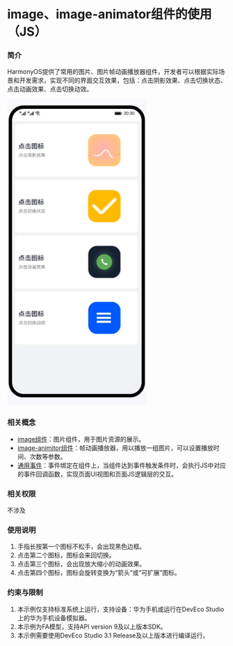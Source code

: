 # image、image-animator组件的使用（JS）
### 简介
HarmonyOS提供了常用的图片、图片帧动画播放器组件，开发者可以根据实际场景和开发需求，实现不同的界面交互效果，包括：点击阴影效果、点击切换状态、点击动画效果、点击切换动效。

![](screenshots/animator.gif)

### 相关概念 

-   [image组件](https://developer.harmonyos.com/cn/docs/documentation/doc-references-V3/js-components-basic-image-0000001427744884-V3?catalogVersion=V3)：图片组件，用于图片资源的展示。
-   [image-animitor组件](https://developer.harmonyos.com/cn/docs/documentation/doc-references-V3/js-components-basic-image-animator-0000001478181473-V3?catalogVersion=V3)：帧动画播放器，用以播放一组图片，可以设置播放时间、次数等参数。
-   [通用事件](https://developer.harmonyos.com/cn/docs/documentation/doc-references-V3/js-components-common-events-0000001478341193-V3?catalogVersion=V3)：事件绑定在组件上，当组件达到事件触发条件时，会执行JS中对应的事件回调函数，实现页面UI视图和页面JS逻辑层的交互。

### 相关权限

不涉及

### 使用说明
1. 手指长按第一个图标不松手，会出现黑色边框。
2. 点击第二个图标，图标会来回切换。
3. 点击第三个图标，会出现放大缩小的动画效果。
4. 点击第四个图标，图标会旋转变换为“箭头”或“可扩展”图标。


### 约束与限制
1. 本示例仅支持标准系统上运行，支持设备：华为手机或运行在DevEco Studio上的华为手机设备模拟器。
2. 本示例为FA模型，支持API version 9及以上版本SDK。
3. 本示例需要使用DevEco Studio 3.1 Release及以上版本进行编译运行。